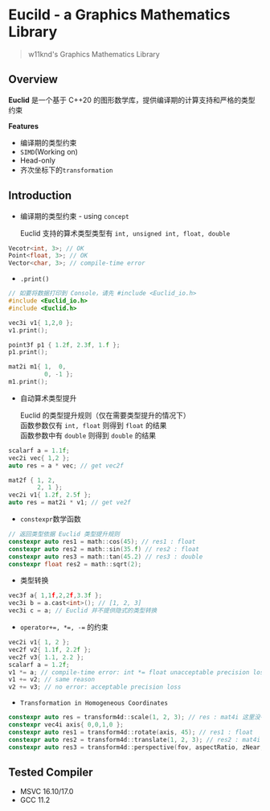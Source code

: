 # Eucild - a Graphics Mathematics Library
> w11knd's Graphics Mathematics Library

## Overview
**Euclid** 是一个基于 C++20 的图形数学库，提供编译期的计算支持和严格的类型约束

**Features**
- 编译期的类型约束
- ```SIMD```(Working on)
- Head-only
- 齐次坐标下的```transformation```

## Introduction
- 编译期的类型约束 - using ```concept```
    
    Euclid 支持的算术类型类型有 ```int, unsigned int, float, double```
```c++
Vecotr<int, 3>; // OK
Point<float, 3>; // OK
Vector<char, 3>; // compile-time error
```
- ```.print()```
```c++
// 如要将数据打印到 Console，请先 #include <Euclid_io.h>
#include <Euclid_io.h>
#include <Euclid.h>

vec3i v1{ 1,2,0 };
v1.print();

point3f p1 { 1.2f, 2.3f, 1.f };
p1.print();

mat2i m1{ 1,  0,
          0, -1 };
m1.print();
```


- 自动算术类型提升
    
    Euclid 的类型提升规则（仅在需要类型提升的情况下）\
    函数参数仅有 ```int, float``` 则得到 ```float``` 的结果 \
    函数参数中有 ```double``` 则得到 ```double``` 的结果

```c++
scalarf a = 1.1f;
vec2i vec{ 1,2 };
auto res = a * vec; // get vec2f

mat2f { 1, 2,
        2, 1 };
vec2i v1{ 1.2f, 2.5f };
auto res = mat2i * v1; // get ve2f
```

- ```constexpr```数学函数
```c++
// 返回类型依据 Euclid 类型提升规则
constexpr auto res1 = math::cos(45); // res1 : float
constexpr auto res2 = math::sin(35.f) // res2 : float
constexpr auto res3 = math::tan(45.2) // res3 : double
constexpr float res2 = math::sqrt(2);
```

- 类型转换
```c++
vec3f a{ 1,1f,2,2f,3.3f };
vec3i b = a.cast<int>(); // [1, 2, 3]
vec3i c = a; // Euclid 并不提供隐式的类型转换
```

- ```operator+=, *=, -=``` 的约束
```c++
vec2i v1{ 1, 2 };
vec2f v2{ 1.1f, 2.2f };
vec2f v3{ 1.1, 2.2 };
scalarf a = 1.2f;
v1 *= a; // compile-time error: int *= float unacceptable precision loss
v1 += v2; // same reason
v2 += v3; // no error: acceptable precision loss
```

- ```Transformation in Homogeneous Coordinates```
```c++
constexpr auto res = transform4d::scale(1, 2, 3); // res : mat4i 这里没有必要提升类型
constexpr vec4i axis{ 0,0,1,0 };
constexpr auto res1 = transform4d::rotate(axis, 45); // res1 : float
constexpr auto res2 = transform4d::translate(1, 2, 3); // res2 : mat4i same reason with res
constexpr auto res3 = transform4d::perspective(fov, aspectRatio, zNear, zFar); // 返回类型依据 Euclid 类型提升原则
```
## Tested Compiler
- MSVC 16.10/17.0
- GCC 11.2
